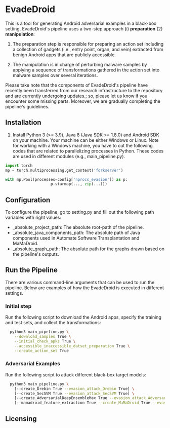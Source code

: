 # EvadeDroid
This is a tool for generating Android adversarial examples in a black-box setting. EvadeDroid's pipeline uses a two-step approach (i) **preparation** (2) **manipulation**:

1. The preparation step is responsible for preparing an action set including a collection of gadgets (i.e., entry point, organ, and vein) extracted from benign Android apps that are publicly accessible. 

2. The manipulation is in charge of perturbing malware samples by applying a sequence of transformations gathered in the action set into malware samples over several iterations.

Please take note that the components of EvadeDroid's pipeline have recently been transferred from our research infrastructure to the repository and are currently undergoing updates.; so, please let us know if you encounter some missing parts. Moreover, we are gradually completing the pipeline's guidelines.

## Installation
1. Install Python 3 (>= 3.9), Java 8 (Java SDK >= 1.8.0) and Android SDK on your machine. Your machine can be either Windows or Linux. Note for working with a Windows machine, you have to cut the following codes that are related to parallelizing processes in Python. These codes are used in different modules (e.g., main_pipeline.py). 

```python
import torch
mp = torch.multiprocessing.get_context('forkserver')

with mp.Pool(processes=config['nprocs_evasion']) as p:
                    p.starmap(..., zip(...)))

```

## Configuration
To configure the pipeline, go to setting.py and fill out the following path variables with right values:
- _absolute_project_path: The absolute root-path of the pipeline.
- _absolute_java_components_path: The absolute path of Java components used in Automate Software Transplantation and MaMaDroid.
- _absolute_graph_path: The absolute path for the graphs drawn based on the pipeline's outputs.

## Run the Pipeline
There are various command-line arguments that can be used to run the pipeline. Below are examples of how the EvadeDroid is executed in different settings.

### Initial step
Run the following script to download the Android apps, specify the training and test sets, and collect the transformations:
```sh
  python3 main_pipeline.py \
	--download_samples True \
	--initial_check_apks True \
	--accessible_inaccessible_datset_preparation True \
	--create_action_set True
```

### Adversarial Examples
Run the following script to attack different black-box target models:
```sh
  python3 main_pipeline.py \
	[--create_Drebin True --evasion_attack_Drebin True] \
	[--create_SecSVM True --evasion_attack_SecSVM True] \
	[--create_AdversarialDeepEnsembleMax True --evasion_attack_AdversarialDeepEnsembleMax True] \
	[--mamadroid_feature_extraction True --create_MaMaDroid True --evasion_attack_MaMaDroid True]
```

## Licensing
